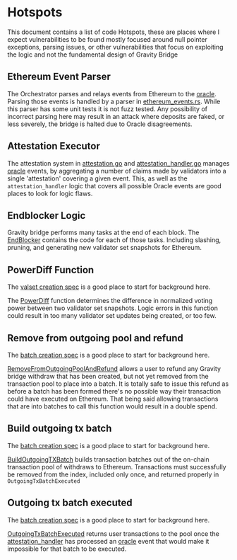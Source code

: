 # Hotspots

This document contains a list of code Hotspots, these are places where I expect vulnerabilities to be found mostly focused around null pointer exceptions, parsing issues, or other vulnerabilities that focus on exploiting the logic and not the fundamental design of Gravity Bridge

## Ethereum Event Parser

The Orchestrator parses and relays events from Ethereum to the [oracle](/docs/design/oracle.md). Parsing those events is handled by a parser in [ethereum_events.rs](/orchestrator/nab_utils/strc/types/ethereum_events.rs). While this parser has some unit tests it is not fuzz tested. Any possibility of incorrect parsing here may result in an attack where deposits are faked, or less severely, the bridge is halted due to Oracle disagreements.

## Attestation Executor

The attestation system in [attestation.go](/module/x/nab/keeper/attestation.go) and [attestation_handler.go](/module/x/nab/keeper/attestation_handler.go) manages [oracle](/docs/design/oracle.md) events, by aggregating a number of claims made by validators into a single 'attestation' covering a given event. This, as well as the `attestation_handler` logic that covers all possible Oracle events are good places to look for logic flaws.

## Endblocker Logic

Gravity bridge performs many tasks at the end of each block. The [EndBlocker](/module/x/nab/abci.go) contains the code for each of those tasks. Including slashing, pruning, and generating new validator set snapshots for Ethereum.

## PowerDiff Function

The [valset creation spec](/spec/valset-creation-spec.md) is a good place to start for background here.

The [PowerDiff](/module/x/nab/types/types.go) function determines the difference in normalized voting power between two validator set snapshots. Logic errors in this function could result in too many validator set updates being created, or too few.

## Remove from outgoing pool and refund

The [batch creation spec](/spec/batch-creation-spec.md) is a good place to start for background here.

[RemoveFromOutgoingPoolAndRefund](/module/x/nab/keeper/pool.go) allows a user to refund any Gravity bridge withdraw that has been created, but not yet removed from the transaction pool to place into a batch. It is totally safe to issue this refund as before a batch has been formed there's no possible way their transaction could have executed on Ethereum. That being said allowing transactions that are into batches to call this function would result in a double spend.

## Build outgoing tx batch

The [batch creation spec](/spec/batch-creation-spec.md) is a good place to start for background here.

[BuildOutgoingTXBatch](/module/x/nab/keeper/batch.go) builds transaction batches out of the on-chain transaction pool of withdraws to Ethereum. Transactions must successfully be removed from the index, included only once, and returned properly in `OutgoingTxBatchExecuted`

## Outgoing tx batch executed

The [batch creation spec](/spec/batch-creation-spec.md) is a good place to start for background here.

[OutgoingTxBatchExecuted](/module/x/nab/keeper/batch.go) returns user transactions to the pool once the [attestation_handler](/module/x/nab/keeper/attestation_handler.go) has processed an [oracle](/docs/design/oracle.md) event that would make it impossible for that batch to be executed.

